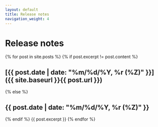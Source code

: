 ```yaml
---
layout: default
title: Release notes
navigation_weight: 4
---
```

# Release notes
  
{% for post in site.posts %}
   {% if post.excerpt != post.content %}
## [{{ post.date | date: "%m/%d/%Y, %r (%Z)" }}]({{ site.baseurl }}{{ post.url }})
   {% else %}
## {{ post.date | date: "%m/%d/%Y, %r (%Z)" }}
   {% endif %}
   {{ post.excerpt }}
{% endfor %}
